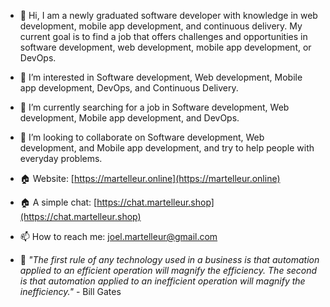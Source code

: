 - 👋 Hi, I am a newly graduated software developer with knowledge in web development, mobile app development, and continuous delivery. My current goal is to find a job that offers challenges and opportunities in software development, web development, mobile app development, or DevOps.

- 👀 I’m interested in Software development, Web development, Mobile app development, DevOps, and Continuous Delivery. 

- 🌱 I’m currently searching for a job in Software development, Web development, Mobile app development, and DevOps. 

- 💞️ I’m looking to collaborate on Software development, Web development, and Mobile app development, and try to help people with everyday problems.    

- &#127968; Website: [https://martelleur.online](https://martelleur.online)
  
- &#127968; A simple chat: [https://chat.martelleur.shop](https://chat.martelleur.shop)

- 📫 How to reach me: joel.martelleur@gmail.com

- &#128221; _"The first rule of any technology used in a business is that automation applied to an efficient operation will magnify the efficiency. The second is that automation applied to an inefficient operation will magnify the inefficiency."_ - Bill Gates

<!---
Martelleur/Martelleur is a ✨ special ✨ repository because its `README.md` (this file) appears on your GitHub profile.
You can click the Preview link to take a look at your changes.
--->
